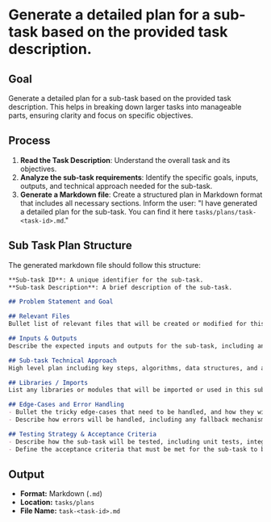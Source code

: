 # Generate a detailed plan for a sub-task based on the provided task description.

## Goal

Generate a detailed plan for a sub-task based on the provided task description. This helps in breaking down larger tasks into manageable parts, ensuring clarity and focus on specific objectives.

## Process
1. **Read the Task Description**: Understand the overall task and its objectives.
2. **Analyze the sub-task requirements**: Identify the specific goals, inputs, outputs, and technical approach needed for the sub-task.
3. **Generate a Markdown file**: Create a structured plan in Markdown format that includes all necessary sections. Inform the user: "I have generated a detailed plan for the sub-task. You can find it here `tasks/plans/task-<task-id>.md`."

## Sub Task Plan Structure

The generated markdown file should follow this structure:
```markdown
**Sub-task ID**: A unique identifier for the sub-task.
**Sub-task Description**: A brief description of the sub-task.

## Problem Statement and Goal

## Relevant Files
Bullet list of relevant files that will be created or modified for this sub-task, with a brief description of each file's purpose.

## Inputs & Outputs
Describe the expected inputs and outputs for the sub-task, including any data structures or formats.

## Sub-task Technical Approach
High level plan including key steps, algorithms, data structures, and any libraries or frameworks to be used.

## Libraries / Imports
List any libraries or modules that will be imported or used in this sub-task.

## Edge-Cases and Error Handling
- Bullet the tricky edge-cases that need to be handled, and how they will be addressed.
- Describe how errors will be handled, including any fallback mechanisms or user notifications.

## Testing Strategy & Acceptance Criteria
- Describe how the sub-task will be tested, including unit tests, integration tests, and manual testing.
- Define the acceptance criteria that must be met for the sub-task to be considered complete.
```

## Output

*   **Format:** Markdown (`.md`)
*   **Location:** `tasks/plans`
*   **File Name:** `task-<task-id>.md`